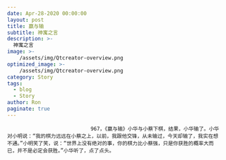 ```yaml
---
date: Apr-28-2020 00:00:00
layout: post
title: 赢与输
subtitle: 神寓之言
description: >-
  神寓之言
image: >-
    /assets/img/Qtcreator-overview.png
optimized_image: >-
    /assets/img/Qtcreator-overview.png
category: Story
tags:
  - blog
  - Story
author: Ron
paginate: true
---
```


							　　967，《赢与输》小华与小蔡下棋，结果，小华输了。小华对小明说：“我的棋力远远在小蔡之上，以前，我跟他交锋，从未输过，今天却输了，我实在想不通。”小明笑了笑，说：“世界上没有绝对的事，你的棋力比小蔡强，只是你获胜的概率大而已，并不是必定会获胜。”小华听了，点了点头。
							
							
						